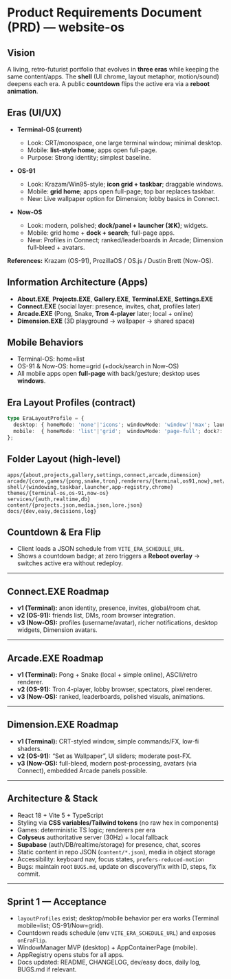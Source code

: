 # Product Requirements Document (PRD) — website-os

## Vision
A living, retro-futurist portfolio that evolves in **three eras** while keeping the same content/apps. The **shell** (UI chrome, layout metaphor, motion/sound) deepens each era. A public **countdown** flips the active era via a **reboot animation**.

## Eras (UI/UX)
- **Terminal-OS (current)**
  - Look: CRT/monospace, one large terminal window; minimal desktop.
  - Mobile: **list-style home**; apps open full-page.
  - Purpose: Strong identity; simplest baseline.

- **OS-91**
  - Look: Krazam/Win95-style; **icon grid + taskbar**; draggable windows.
  - Mobile: **grid home**; apps open full-page; top bar replaces taskbar.
  - New: Live wallpaper option for Dimension; lobby basics in Connect.

- **Now-OS**
  - Look: modern, polished; **dock/panel + launcher (⌘K)**; widgets.
  - Mobile: grid home + **dock + search**; full-page apps.
  - New: Profiles in Connect; ranked/leaderboards in Arcade; Dimension full-bleed + avatars.

**References:** Krazam (OS-91), ProzillaOS / OS.js / Dustin Brett (Now-OS).

## Information Architecture (Apps)
- **About.EXE**, **Projects.EXE**, **Gallery.EXE**, **Terminal.EXE**, **Settings.EXE**
- **Connect.EXE** (social layer: presence, invites, chat, profiles later)
- **Arcade.EXE** (Pong, Snake, **Tron 4-player** later; local + online)
- **Dimension.EXE** (3D playground → wallpaper → shared space)

## Mobile Behaviors
- Terminal-OS: home=list
- OS-91 & Now-OS: home=grid (+dock/search in Now-OS)
- All mobile apps open **full-page** with back/gesture; desktop uses **windows**.

## Era Layout Profiles (contract)
```ts
type EraLayoutProfile = {
  desktop: { homeMode: 'none'|'icons'; windowMode: 'window'|'max'; launcher?: boolean };
  mobile:  { homeMode: 'list'|'grid';  windowMode: 'page-full'; dock?: boolean; search?: boolean };
};
```

## Folder Layout (high-level)
```text
apps/{about,projects,gallery,settings,connect,arcade,dimension}
arcade/{core,games/{pong,snake,tron},renderers/{terminal,os91,now},net/{local,colyseus}}
shell/{windowing,taskbar,launcher,app-registry,chrome}
themes/{terminal-os,os-91,now-os}
services/{auth,realtime,db}
content/{projects.json,media.json,lore.json}
docs/{dev,easy,decisions,log}
```

## Countdown & Era Flip
- Client loads a JSON schedule from `VITE_ERA_SCHEDULE_URL`.
- Shows a countdown badge; at zero triggers a **Reboot overlay** → switches active era without redeploy.

---

## Connect.EXE Roadmap
- **v1 (Terminal):** anon identity, presence, invites, global/room chat.
- **v2 (OS-91):** friends list, DMs, room browser integration.
- **v3 (Now-OS):** profiles (username/avatar), richer notifications, desktop widgets, Dimension avatars.

---

## Arcade.EXE Roadmap
- **v1 (Terminal):** Pong + Snake (local + simple online), ASCII/retro renderer.
- **v2 (OS-91):** Tron 4-player, lobby browser, spectators, pixel renderer.
- **v3 (Now-OS):** ranked, leaderboards, polished visuals, animations.

---

## Dimension.EXE Roadmap
- **v1 (Terminal):** CRT-styled window, simple commands/FX, low-fi shaders.
- **v2 (OS-91):** “Set as Wallpaper”, UI sliders; moderate post-FX.
- **v3 (Now-OS):** full-bleed, modern post-processing, avatars (via Connect), embedded Arcade panels possible.

---

## Architecture & Stack
- React 18 + Vite 5 + TypeScript
- Styling via **CSS variables/Tailwind tokens** (no raw hex in components)
- Games: deterministic TS logic; renderers per era
- **Colyseus** authoritative server (30Hz) + local fallback
- **Supabase** (auth/DB/realtime/storage) for presence, chat, scores
- Static content in repo JSON (`content/*.json`), media in object storage
- Accessibility: keyboard nav, focus states, `prefers-reduced-motion`
- Bugs: maintain root `BUGS.md`, update on discovery/fix with ID, steps, fix commit.

---

## Sprint 1 — Acceptance
- `layoutProfiles` exist; desktop/mobile behavior per era works (Terminal mobile=list; OS-91/Now=grid).
- Countdown reads schedule (env `VITE_ERA_SCHEDULE_URL`) and exposes `onEraFlip`.
- WindowManager MVP (desktop) + AppContainerPage (mobile).
- AppRegistry opens stubs for all apps.
- Docs updated: README, CHANGELOG, dev/easy docs, daily log, BUGS.md if relevant.